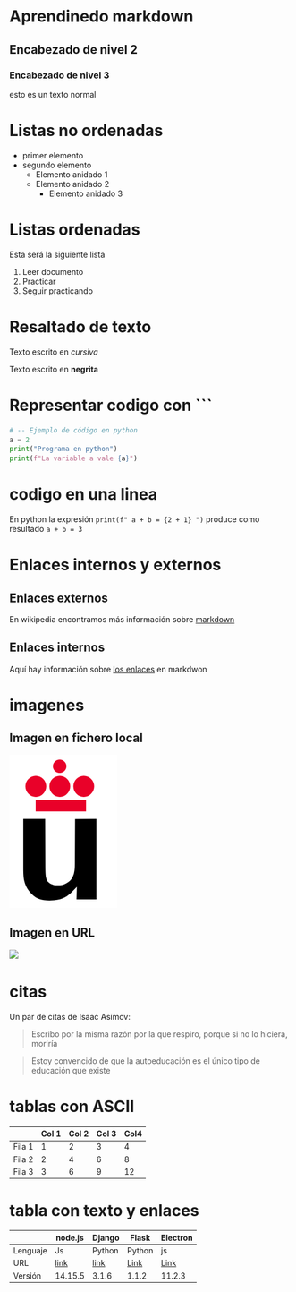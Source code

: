 # Aprendinedo markdown
## Encabezado de nivel 2
### Encabezado de nivel 3
esto es un texto normal

# Listas no ordenadas
* primer elemento
* segundo elemento
    * Elemento anidado 1
    * Elemento anidado 2
        * Elemento anidado 3

# Listas ordenadas
Esta será la siguiente lista
1. Leer documento
2. Practicar
3. Seguir practicando

# Resaltado de texto

Texto escrito en *cursiva*

Texto escrito en **negrita**

# Representar codigo  con ```
```python
# -- Ejemplo de código en python
a = 2
print("Programa en python")
print(f"La variable a vale {a}")
```

# codigo en una linea
En python la expresión `print(f" a + b = {2 + 1} ")` produce como resultado `a + b = 3` 

# Enlaces internos y externos
## Enlaces externos

En wikipedia encontramos más información sobre [markdown](https://es.wikipedia.org/wiki/Markdown)

## Enlaces internos

Aquí hay información sobre [los enlaces](#Enlaces) en markdwon

# imagenes
## Imagen en fichero local

![](Logo-urjc.png)


## Imagen en URL

![](https://upload.wikimedia.org/wikipedia/commons/2/2f/CC_BY-SA_3.0.png)


# citas
Un par de citas de Isaac Asimov:

> Escribo por la misma razón por la que respiro, porque si no lo hiciera, moriría

> Estoy convencido de que la autoeducación es el único tipo de educación que existe

# tablas con ASCII

|         | Col 1 | Col 2| Col 3| Col4 |
|---------|-------|------|------|------|
|  Fila 1 |   1   |   2  |   3  |  4   |
|  Fila 2 |   2   |   4  |   6  |  8   |
|  Fila 3 |   3   |   6  |   9  |  12  |

# tabla con texto y enlaces
|          |  node.js  | Django | Flask | Electron |
|----------|-----------|--------|-------|----------|
| Lenguaje | Js        | Python | Python| js       |
| URL      | [link](https://nodejs.org/es/) | [link](https://www.djangoproject.com/)  | [Link](https://flask.palletsprojects.com/en/1.1.x/) | [Link](https://www.electronjs.org/) |
| Versión  |  14.15.5  | 3.1.6  | 1.1.2 | 11.2.3 |